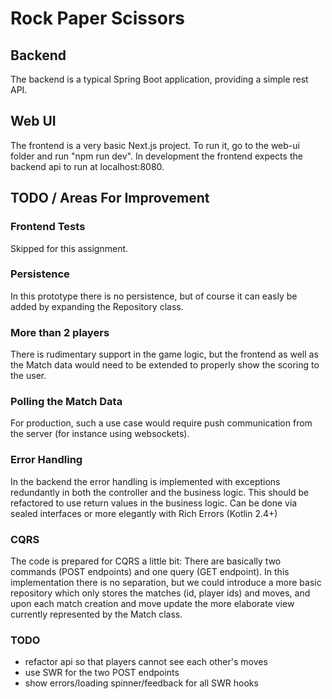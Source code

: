 # Rock Paper Scissors

## Backend

The backend is a typical Spring Boot application, providing a simple rest API.

## Web UI

The frontend is a very basic Next.js project. To run it, go to the web-ui folder and run "npm run dev". In development the frontend expects the backend api to run at localhost:8080.

## TODO / Areas For Improvement

### Frontend Tests

Skipped for this assignment.

### Persistence

In this prototype there is no persistence, but of course it can easly be added by expanding the Repository class.

### More than 2 players

There is rudimentary support in the game logic, but the frontend as well as the Match data would need to be extended to properly show the scoring to the user.

### Polling the Match Data

For production, such a use case would require push communication from the server (for instance using websockets).

### Error Handling

In the backend the error handling is implemented with exceptions redundantly in both the controller and the business logic. This should be refactored to use return values in the business logic. Can be done via sealed interfaces or more elegantly with Rich Errors (Kotlin 2.4+)

### CQRS

The code is prepared for CQRS a little bit: There are basically two commands (POST endpoints) and one query (GET endpoint). In this implementation there is no separation, but we could introduce a more basic repository which only stores the matches (id, player ids) and moves, and upon each match creation and move update the more elaborate view currently represented by the Match class.

### TODO

- refactor api so that players cannot see each other's moves
- use SWR for the two POST endpoints
- show errors/loading spinner/feedback for all SWR hooks


